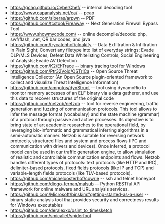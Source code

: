 * https://gchq.github.io/CyberChef/ -- internal decoding tool
* https://www.capanalysis.net/ca/ -- pcap
* https://github.com/siberas/arpwn -- PDF
* https://github.com/tcstool/Fireaway -- Next Generation Firewall Bypass Tool
* https://www.showmycode.com/ -- online decompile/decode: php, swf/flash, .net, QR bar codes, and java
* https://github.com/trycatchhcf/cloakify -- Data Exfiltration & Infiltration In Plain Sight; Convert any filetype into list of everyday strings; Evade DLP/MLS Devices; Defeat Data Whitelisting Controls; Social Engineering of Analysts; Evade AV Detection
* https://github.com/K2/EhTrace -- binary tracing tool for Windows
* https://github.com/Ptr32Void/OSTrICa -- Open Source Threat Intelligence Collector (An Open Source plugin-oriented framework to collect and visualize Threat Intelligence Information)
* https://github.com/ampotos/dynStruct -- tool using dynamoRio to monitor memory accesses of an ELF binary via a data gatherer, and use this data to recover structures of the original code
* https://github.com/netzob/netzob -- tool for reverse engineering, traffic generation and fuzzing of communication protocols. This tool allows to infer the message format (vocabulary) and the state machine (grammar) of a protocol through passive and active processes. Its objective is to bring state of art academic researches to the operational field, by leveraging bio-informatic and grammatical inferring algorithms in a semi-automatic manner. Netzob is suitable for reversing network protocols, structured files and system and process flows (IPC and communication with drivers and devices). Once inferred, a protocol model can be used in our traffic generation engine, to allow simulation of realistic and controllable communication endpoints and flows. Netzob handles different types of protocols: text protocols (like HTTP and IRC), delimiter-based protocols, fixed fields protocols (like IP and TCP) and variable-length fields protocols (like TLV-based protocols).
* https://github.com/micheloosterhof/cowrie -- ssh and telnet honeypot
* https://github.com/diogo-fernan/malsub -- Python RESTful API framework for online malware and URL analysis services.
* https://github.com/Microsoft/binskim#getting-started-as-a-user -- binary static analysis tool that provides security and correctness results for Windows executables
* https://github.com/deralexxx/osint_to_timesketch
* https://github.com/smicallef/spiderfoot